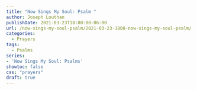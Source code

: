 ```yaml
---
title: "Now Sings My Soul: Psalm "
author: Joseph Louthan
publishDate: 2021-03-23T18:00:00-06:00
url: /now-sings-my-soul-psalm/2021-03-23-1800-now-sings-my-soul-psalm/
categories:
  - Prayers
tags:
  - Psalms
series:
- 'Now Sings My Soul: Psalms'
showtoc: false
css: "prayers"
draft: true
---
```

<div style="font-variant: small-caps;">

</div>

```text
```
